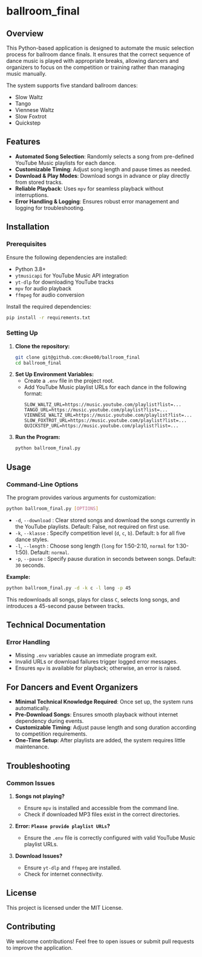 # ballroom_final

## Overview
This Python-based application is designed to automate the music selection process for ballroom dance finals. It ensures that the correct sequence of dance music is played with appropriate breaks, allowing dancers and organizers to focus on the competition or training rather than managing music manually.

The system supports five standard ballroom dances:
- Slow Waltz
- Tango
- Viennese Waltz
- Slow Foxtrot
- Quickstep

## Features
- **Automated Song Selection**: Randomly selects a song from pre-defined YouTube Music playlists for each dance.
- **Customizable Timing**: Adjust song length and pause times as needed.
- **Download & Play Modes**: Download songs in advance or play directly from stored tracks.
- **Reliable Playback**: Uses `mpv` for seamless playback without interruptions.
- **Error Handling & Logging**: Ensures robust error management and logging for troubleshooting.

## Installation
### Prerequisites
Ensure the following dependencies are installed:
- Python 3.8+
- `ytmusicapi` for YouTube Music API integration
- `yt-dlp` for downloading YouTube tracks
- `mpv` for audio playback
- `ffmpeg` for audio conversion

Install the required dependencies:
```bash
pip install -r requirements.txt
```

### Setting Up
1. **Clone the repository:**
   ```bash
   git clone git@github.com:dkoe00/ballroom_final
   cd ballroom_final
   ```
2. **Set Up Environment Variables:**
   - Create a `.env` file in the project root.
   - Add YouTube Music playlist URLs for each dance in the following format:
     ```env
     SLOW_WALTZ_URL=https://music.youtube.com/playlist?list=...
     TANGO_URL=https://music.youtube.com/playlist?list=...
     VIENNESE_WALTZ_URL=https://music.youtube.com/playlist?list=...
     SLOW_FOXTROT_URL=https://music.youtube.com/playlist?list=...
     QUICKSTEP_URL=https://music.youtube.com/playlist?list=...
     ```
3. **Run the Program:**
   ```bash
   python ballroom_final.py
   ```

## Usage
### Command-Line Options
The program provides various arguments for customization:
```bash
python ballroom_final.py [OPTIONS]
```
- `-d`, `--download` : Clear stored songs and download the songs currently in the YouTube playlists. Default: False, not required on first use.
- `-k`, `--klasse` : Specify competition level (`d`, `c`, `b`). Default: `b` for all five dance styles.
- `-l`, `--length` : Choose song length (`long` for 1:50-2:10, `normal` for 1:30-1:50). Default: `normal`.
- `-p`, `--pause` : Specify pause duration in seconds between songs. Default: `30` seconds.

**Example:**
```bash
python ballroom_final.py -d -k c -l long -p 45 
```
This redownloads all songs, plays for class `C`, selects long songs, and introduces a 45-second pause between tracks.

## Technical Documentation
### Error Handling
- Missing `.env` variables cause an immediate program exit.
- Invalid URLs or download failures trigger logged error messages.
- Ensures `mpv` is available for playback; otherwise, an error is raised.

## For Dancers and Event Organizers
- **Minimal Technical Knowledge Required**: Once set up, the system runs automatically.
- **Pre-Download Songs**: Ensures smooth playback without internet dependency during events.
- **Customizable Timing**: Adjust pause length and song duration according to competition requirements.
- **One-Time Setup**: After playlists are added, the system requires little maintenance.

## Troubleshooting
### Common Issues
1. **Songs not playing?**
   - Ensure `mpv` is installed and accessible from the command line.
   - Check if downloaded MP3 files exist in the correct directories.

2. **Error: `Please provide playlist URLs`?**
   - Ensure the `.env` file is correctly configured with valid YouTube Music playlist URLs.

3. **Download Issues?**
   - Ensure `yt-dlp` and `ffmpeg` are installed.
   - Check for internet connectivity.

## License
This project is licensed under the MIT License.

## Contributing
We welcome contributions! Feel free to open issues or submit pull requests to improve the application.


